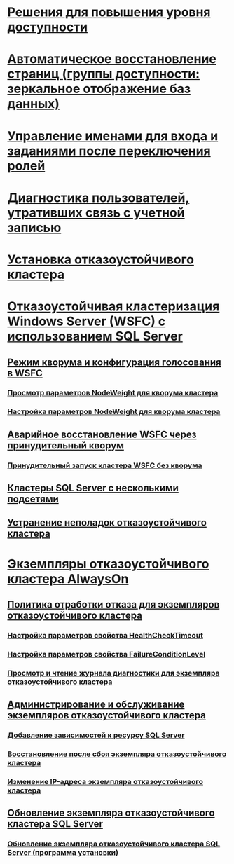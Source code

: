 # [Решения для повышения уровня доступности](high-availability-solutions-sql-server.md)  
# [Автоматическое восстановление страниц (группы доступности: зеркальное отображение баз данных)](automatic-page-repair-availability-groups-database-mirroring.md)  
# [Управление именами для входа и заданиями после переключения ролей](management-of-logins-and-jobs-after-role-switching-sql-server.md)  
# [Диагностика пользователей, утративших связь с учетной записью](troubleshoot-orphaned-users-sql-server.md)  

# [Установка отказоустойчивого кластера](install/sql-server-failover-cluster-installation.md)  

# [Отказоустойчивая кластеризация Windows Server (WSFC) с использованием SQL Server](windows/windows-server-failover-clustering-wsfc-with-sql-server.md)  
## [Режим кворума и конфигурация голосования в WSFC](windows/wsfc-quorum-modes-and-voting-configuration-sql-server.md)  
### [Просмотр параметров NodeWeight для кворума кластера](windows/view-cluster-quorum-nodeweight-settings.md)  
### [Настройка параметров NodeWeight для кворума кластера](windows/configure-cluster-quorum-nodeweight-settings.md)  
## [Аварийное восстановление WSFC через принудительный кворум](windows/wsfc-disaster-recovery-through-forced-quorum-sql-server.md)  
### [Принудительный запуск кластера WSFC без кворума](windows/force-a-wsfc-cluster-to-start-without-a-quorum.md)  
## [Кластеры SQL Server с несколькими подсетями](windows/sql-server-multi-subnet-clustering-sql-server.md)  
## [Устранение неполадок отказоустойчивого кластера](windows/failover-cluster-troubleshooting.md)  

# [Экземпляры отказоустойчивого кластера AlwaysOn](windows/always-on-failover-cluster-instances-sql-server.md)  
## [Политика отработки отказа для экземпляров отказоустойчивого кластера](windows/failover-policy-for-failover-cluster-instances.md)  
### [Настройка параметров свойства HealthCheckTimeout](windows/configure-healthchecktimeout-property-settings.md)  
### [Настройка параметров свойства FailureConditionLevel](windows/configure-failureconditionlevel-property-settings.md)  
### [Просмотр и чтение журнала диагностики для экземпляра отказоустойчивого кластера](windows/view-and-read-failover-cluster-instance-diagnostics-log.md)  
## [Администрирование и обслуживание экземпляров отказоустойчивого кластера](windows/failover-cluster-instance-administration-and-maintenance.md)  
### [Добавление зависимостей к ресурсу SQL Server](windows/add-dependencies-to-a-sql-server-resource.md)  
### [Восстановление после сбоя экземпляра отказоустойчивого кластера](windows/recover-from-failover-cluster-instance-failure.md)  
### [Изменение IP-адреса экземпляра отказоустойчивого кластера](windows/change-the-ip-address-of-a-failover-cluster-instance.md)  
## [Обновление экземпляра отказоустойчивого кластера SQL Server](windows/upgrade-a-sql-server-failover-cluster-instance.md)  
### [Обновление экземпляра отказоустойчивого кластера SQL Server (программа установки)](windows/upgrade-a-sql-server-failover-cluster-instance-setup.md)
